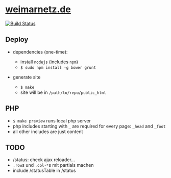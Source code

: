 # [weimarnetz.de](http://weimarnetz.de)

[![Build Status](https://travis-ci.org/eins78/weimarnetz.de.png?branch=master)](https://travis-ci.org/eins78/weimarnetz.de)

## Deploy

- dependencies (one-time):
    - install `nodejs` (includes `npm`)
    - `$ sudo npm install -g bower grunt`
    
- generate site
    - `$ make`
    - site will be in `/path/to/repo/public_html`

## PHP

- `$ make preview` runs local php server
- php includes starting with `_` are required for every page: `_head` and `_foot`
- all other includes are just content


## TODO

- /status: check ajax reloader…
- `.row`s und `.col-*`s mit partials machen
- include /statusTable in /status